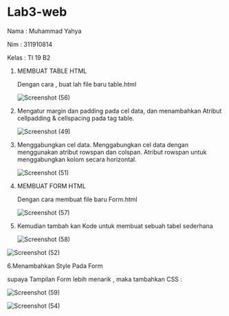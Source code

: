 # Lab3-web
Nama  : Muhammad Yahya

Nim   : 311910814

Kelas : TI 19 B2 

1. MEMBUAT TABLE HTML
   
   Dengan cara , buat lah file baru table.html
   
   ![Screenshot (56)](https://user-images.githubusercontent.com/81598272/114433634-3e047a00-9bec-11eb-8b29-82d5391cf15e.png)
   
   


2. Mengatur margin dan padding pada cel data, dan menambahkan
   Atribut cellpadding & cellspacing pada tag table.
   
   ![Screenshot (49)](https://user-images.githubusercontent.com/81598272/114433879-89b72380-9bec-11eb-83b3-d4990eaa025a.png)
3. Menggabungkan cel data. 
   Menggabungkan cel data dengan menggunakan atribut rowspan dan colspan.
   Atribut rowspan untuk menggabungkan kolom secara horizontal.
   
   ![Screenshot (51)](https://user-images.githubusercontent.com/81598272/114434234-fc280380-9bec-11eb-9509-6252db3ba9a8.png)


1. MEMBUAT FORM HTML

   Dengan cara membuat file baru Form.html
   
   ![Screenshot (57)](https://user-images.githubusercontent.com/81598272/114434947-cafc0300-9bed-11eb-82b9-8f52a4c9d18f.png)
   
2.  Kemudian tambah kan Kode untuk membuat sebuah tabel sederhana
        
    ![Screenshot (58)](https://user-images.githubusercontent.com/81598272/114435193-16161600-9bee-11eb-8383-e974579f5f5a.png)
    
   
   

   ![Screenshot (52)](https://user-images.githubusercontent.com/81598272/114435280-3219b780-9bee-11eb-8a85-4c562b9c3c52.png)


6.Menambahkan Style Pada Form 
   
   supaya Tampilan Form lebih menarik , maka tambahkan CSS : 
   
   
   ![Screenshot (59)](https://user-images.githubusercontent.com/81598272/114435930-f59a8b80-9bee-11eb-8a4b-1057841949a1.png)
   
   
   ![Screenshot (54)](https://user-images.githubusercontent.com/81598272/114436086-22e73980-9bef-11eb-9e2d-3a381663256a.png)
